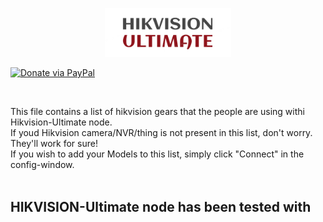 <p align="center"><img src='https://raw.githubusercontent.com/Supergiovane/node-red-contrib-hikvision-ultimate/master/img/logo.png' width="40%"></p>


[![Donate via PayPal](https://img.shields.io/badge/Donate-PayPal-blue.svg?style=flat-square)](https://www.paypal.me/techtoday) 

<br/>

This file contains a list of hikvision gears that the people are using  withi Hikvision-Ultimate node.<br/>
If youd Hikvision camera/NVR/thing is not present in this list, don't worry. They'll work for sure!<br/>
If you wish to add your Models to this list, simply click "Connect" in the config-window.<br/>
<br/>

## HIKVISION-Ultimate node has been tested with

